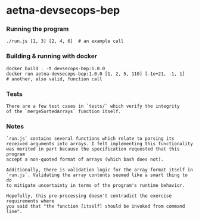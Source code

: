 
# aetna-devsecops-bep

### Running the program

    ./run.js [1, 3] [2, 4, 6]  # an example call

### Building & running with docker

    docker build . -t devsecops-bep:1.0.0
    docker run aetna-devsecops-bep:1.0.0 [1, 2, 5, 110] [-1e+21, -1, 1]  
    # another, also valid, function call

### Tests

    There are a few test cases in `tests/` which verify the integrity 
    of the `mergeSortedArrays` function itself.

### Notes

    `run.js` contains several functions which relate to parsing its
    received arguments into arrays. I felt implementing this functionality
    was merited in part because the specification requested that this program 
    accept a non-quoted format of arrays (which bash does not). 
    
    Additionally, there is validation logic for the array format itself in 
    `run.js`. Validating the array contents seemed like a smart thing to do 
    to mitigate uncertainty in terms of the program's runtime behavior.

    Hopefully, this pre-processing doesn't contradict the exercise requirements where 
    you said that "the function [itself] should be invoked from command line".

